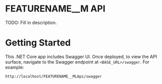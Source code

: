 # FEATURENAME__M API
TODO: Fill in description.

# Getting Started
This .NET Core app includes Swagger UI. Once deployed, to view the API surface, navigate to the Swagger endpoint at ```<BASE_URL>/swagger```. For example:
```
http://localhost/FEATURENAME__MLApi/swagger
```
